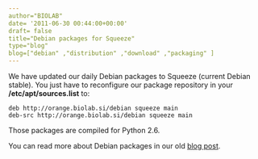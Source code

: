 ```yaml
---
author="BIOLAB"
date= '2011-06-30 00:44:00+00:00'
draft= false
title="Debian packages for Squeeze"
type="blog"
blog=["debian" ,"distribution" ,"download" ,"packaging" ]
---
```


We have updated our daily Debian packages to Squeeze (current Debian stable). You just have to reconfigure our package repository in your **/etc/apt/sources.list** to:

    
    deb http://orange.biolab.si/debian squeeze main
    deb-src http://orange.biolab.si/debian squeeze main


Those packages are compiled for Python 2.6.

You can read more about Debian packages in our old [blog post](/blog/2010/03/04/debian-repository-lives/).

